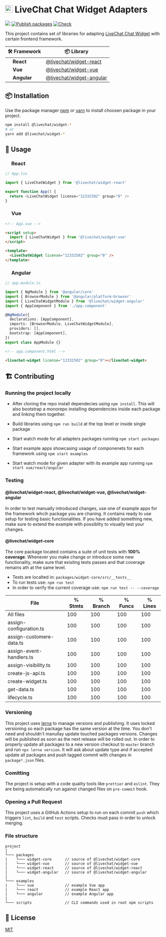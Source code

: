 # <img src="https://livechat.design/images/livechat/DIGITAL%20%28RGB%29/SVG/Mark_RGB_Orange.svg" widht="24px" height="24px" /> LiveChat Chat Widget Adapters

![](https://img.shields.io/badge/license-MIT-blue.svg)
[![Publish packages](https://github.com/livechat/chat-widget-adapters/actions/workflows/publish.yml/badge.svg?branch=master)](https://github.com/livechat/chat-widget-adapters/actions/workflows/publish.yml)
[![Check](https://github.com/livechat/chat-widget-adapters/actions/workflows/check.yml/badge.svg?branch=master)](https://github.com/livechat/chat-widget-adapters/actions/workflows/check.yml)

This project contains set of libraries for adapting [LiveChat Chat Widget](https://developers.livechat.com/open-chat-widget/) with certain frontend framework.

| 🛠 Framework                                                                                                          | 📦 Library                                                                                    |
| -------------------------------------------------------------------------------------------------------------------- | --------------------------------------------------------------------------------------------- |
| <img widht="12px" height="12px" src ="https://cdn.iconscout.com/icon/free/png-256/react-1-282599.png" /> **React**   | [@livechat/widget-react](https://github.com/livechat/chat-widget-adapters/packages/1144228)   |
| <img widht="12px" height="12px" src ="https://cdn.iconscout.com/icon/free/png-256/vue-282497.png" /> **Vue**         | [@livechat/widget-vue](https://github.com/livechat/chat-widget-adapters/packages/1144230)     |
| <img widht="12px" height="12px" src ="https://cdn.iconscout.com/icon/free/png-256/angular-226066.png" /> **Angular** | [@livechat/widget-angular](https://github.com/livechat/chat-widget-adapters/packages/1144229) |

## 📦 Installation

Use the package manager [npm](https://www.npmjs.com/) or [yarn](https://yarnpkg.com/) to install choosen package in your project.

```bash
npm install @livechat/widget-*
# or
yarn add @livechat/widget-*
```

## 🚀 Usage

### <img widht="16px" height="16px" src ="https://cdn.iconscout.com/icon/free/png-256/react-1-282599.png" /> **React**

```ts
// App.tsx

import { LiveChatWidget } from '@livechat/widget-react'

export function App() {
  return <LiveChatWidget license="12332502" group="0" />
}
```

### <img widht="16px" height="16px" src ="https://cdn.iconscout.com/icon/free/png-256/vue-282497.png" /> **Vue**

```html
<!-- App.vue -->

<script setup>
  import { LiveChatWidget } from '@livechat/widget-vue'
</script>

<template>
  <LiveChatWidget license="12332502" group="0" />
</template>
```

### <img widht="16px" height="16px" src ="https://cdn.iconscout.com/icon/free/png-256/angular-226066.png" /> **Angular**

```ts
// app.module.ts

import { NgModule } from '@angular/core'
import { BrowserModule } from '@angular/platform-browser'
import { LiveChatWidgetModule } from '@livechat/widget-angular'
import { AppComponent } from './app.component'

@NgModule({
  declarations: [AppComponent],
  imports: [BrowserModule, LiveChatWidgetModule],
  providers: [],
  bootstrap: [AppComponent],
})
export class AppModule {}
```

```html
<!-- app.component.html -->

<livechat-widget license="12332502" group="0"></livechat-widget>
```

## 🏗 Contributing

### Running the project locally

- After cloning the repo install dependecies using `npm install`. This will also bootstrap a monorepo installing dependencies inside each package and linking them together.

- Build libraries using `npm run build` at the top level or inside single package

- Start watch mode for all adapters packages running `npm start packages`

- Start example apps showcasing usage of componenets for each framework using `npm start examples`

- Start watch mode for given adapter with its example app running `npm start vue/react/angular`

### Testing

#### @livechat/widget-react, @livechat/widget-vue, @livechat/widget-angular

In order to test manually introduced changes, use one of example apps for the framework whcih package you are chaning. It contains ready to use setup for testing basic functionalities. If you have added something new, make sure to extend the example with possiblity to visually test your changes.

#### @livechat/widget-core

The core package located contains a suite of unit tests with **100% coverage**. Whenever you make change or introduce some new functionality, make sure that exisitng tests passes and that coverage remains ath at the same level.

- Tests are localted in: `packages/widget-core/src/__tests__`
- To run tests use: `npm run test`
- In order to verify the current coverage use: `npm run test -- --coverage`

| File                     | % Stmts | % Branch | % Funcs | % Lines |
| ------------------------ | ------- | -------- | ------- | ------- |
| All files                | 100     | 100      | 100     | 100     |
| assign-configuration.ts  | 100     | 100      | 100     | 100     |
| assign-customere-data.ts | 100     | 100      | 100     | 100     |
| assign-event-handlers.ts | 100     | 100      | 100     | 100     |
| assign-visibility.ts     | 100     | 100      | 100     | 100     |
| create-js-api.ts         | 100     | 100      | 100     | 100     |
| create-widget.ts         | 100     | 100      | 100     | 100     |
| get-data.ts              | 100     | 100      | 100     | 100     |
| lifecycle.ts             | 100     | 100      | 100     | 100     |

### Versioning

This project uses [lerna](https://lerna.js.org/) to manage versions and publishing. It uses locked versioning so each package has the same version at the time. You don't need and shouldn't manullay update touched packages versions. Changes will be published as soon as the next release will be rolled out. In order to properly update all packages to a new version checkout to `master` branch and run `npx lerna version`. It will ask about update type and if accepted update all packages and push tagged commit with changes in `package*.json` files.

### Comitting

The project is setup with a code quality tools like `prettier` and `eslint`. They are being automatically run against changed files on `pre-commit` hook.

### Opening a Pull Request

This project uses a GitHub Actions setup to run on each commit `push` which triggers `lint`, `build` and `test` scripts. Checks must pass in order to unlock merging.

### File structure

```
project
|
└─── packages
|    └─── widget-core      // source of @livechat/widget-core
|    └─── widget-vue       // source of @livechat/widget-vue
|    └─── widget-react     // source of @livechat/widget-react
|    └─── widget-angular   // source of @livechat/widget-angular
|
└─── examples
|    └─── vue              // example Vue app
|    └─── react            // example React app
|    └─── angular          // example Angular app
|
└─── scripts               // CLI commands used in root npm scripts
```

## 📃 License

[MIT](https://choosealicense.com/licenses/mit/)
